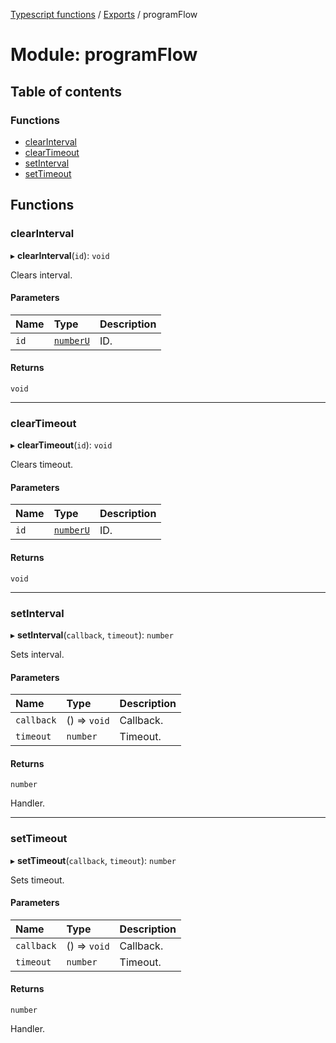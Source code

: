 [Typescript functions](../index.md) / [Exports](../modules.md) / programFlow

# Module: programFlow

## Table of contents

### Functions

- [clearInterval](programFlow.md#clearinterval)
- [clearTimeout](programFlow.md#cleartimeout)
- [setInterval](programFlow.md#setinterval)
- [setTimeout](programFlow.md#settimeout)

## Functions

### clearInterval

▸ **clearInterval**(`id`): `void`

Clears interval.

#### Parameters

| Name | Type | Description |
| :------ | :------ | :------ |
| `id` | [`numberU`](types_core.md#numberu) | ID. |

#### Returns

`void`

___

### clearTimeout

▸ **clearTimeout**(`id`): `void`

Clears timeout.

#### Parameters

| Name | Type | Description |
| :------ | :------ | :------ |
| `id` | [`numberU`](types_core.md#numberu) | ID. |

#### Returns

`void`

___

### setInterval

▸ **setInterval**(`callback`, `timeout`): `number`

Sets interval.

#### Parameters

| Name | Type | Description |
| :------ | :------ | :------ |
| `callback` | () => `void` | Callback. |
| `timeout` | `number` | Timeout. |

#### Returns

`number`

Handler.

___

### setTimeout

▸ **setTimeout**(`callback`, `timeout`): `number`

Sets timeout.

#### Parameters

| Name | Type | Description |
| :------ | :------ | :------ |
| `callback` | () => `void` | Callback. |
| `timeout` | `number` | Timeout. |

#### Returns

`number`

Handler.
